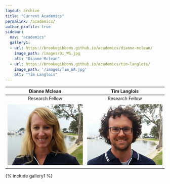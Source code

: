 ```yaml
---
layout: archive
title: "Current Academics"
permalink: /academics/
author_profile: true
sidebar:
  nav: "academics"
  gallery1:
  - url: https://brookegibbons.github.io/academics/dianne-mclean/
    image_path: /images/Di_WS.jpg
    alt: "Dianne Mclean"
  - url: https://brookegibbons.github.io/academics/tim-langlois/
    image_path: '/images/Tim_WA.jpg'
    alt: "Tim Langlois"
---
```

 **Dianne Mclean**  | **Tim Langlois**
:------------------:|:-----------------:
Research Fellow     |   Research Fellow
<a href="https://brookegibbons.github.io/academics/dianne-mclean/"><img src='/images/Di_WS.jpg' vspace="5"></a>|<a href="https://brookegibbons.github.io/academics/tim-langlois/"><img src='/images/Tim_WA.jpg' vspace="5"></a>



{% include gallery1 %}
